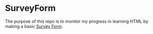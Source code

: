 # SurveyForm
The purpose of this repo is to monitor my progress in learning HTML by making a basic [Survey Form](https://www.freecodecamp.org/learn/2022/responsive-web-design/#build-a-survey-form-project).
